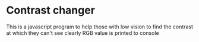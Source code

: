 # Contrast changer
This is a javascript program to help those with low vision to find the contrast at which they can't see clearly 
RGB value is printed to console


